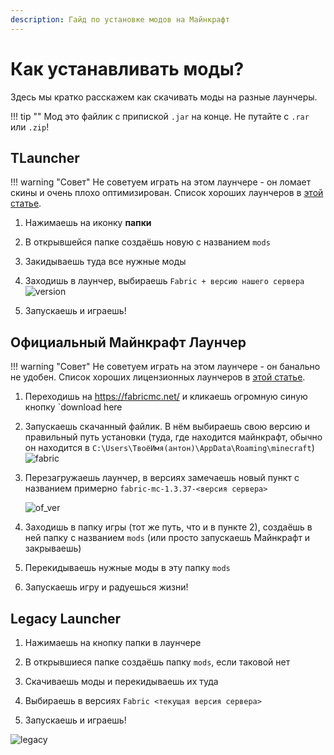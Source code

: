 ```yaml
---
description: Гайд по установке модов на Майнкрафт
---
```


# Как устанавливать моды?

Здесь мы кратко расскажем как скачивать моды на разные лаунчеры.

!!! tip ""
    Мод это файлик с припиской `.jar` на конце. Не путайте с `.rar` или `.zip`!

## **TLauncher**

!!! warning "Совет"
    Не советуем играть на этом лаунчере - он ломает скины и очень плохо оптимизирован. Список хороших лаунчеров в [этой статье](launcher.md).

1. Нажимаешь на иконку **папки**

2. В открывшейся папке создаёшь новую с названием `mods`

3. Закидываешь туда все нужные моды

4. Заходишь в лаунчер, выбираешь `Fabric + версию нашего сервера` ![version](../../assets/guides/mods/tlauncher_version.jpg)

5. Запускаешь и играешь!

## **Официальный Майнкрафт Лаунчер**

!!! warning "Совет"
    Не советуем играть на этом лаунчере - он банально не удобен. Список хороших лицензионных лаунчеров в [этой статье](../other/launcher.md#если-у-тебя---лицензия).

1. Переходишь на <https://fabricmc.net/> и кликаешь огромную синую кнопку `download here

2. Запускаешь скачанный файлик. В нём выбираешь свою версию и правильный путь установки (туда, где находится майнкрафт, обычно он находится в `C:\Users\ТвоёИмя(антон)\AppData\Roaming\minecraft`) ![fabric](../../assets/guides/mods/fabric_installer.png)

3. Перезагружаешь лаунчер, в версиях замечаешь новый пункт с названием примерно `fabric-mc-1.3.37-<версия сервера>`

    ![of_ver](../../assets/guides/mods/of_launcher_version.jpg)

4. Заходишь в папку игры (тот же путь, что и в пункте 2), создаёшь в ней папку с названием `mods` (или просто запускаешь Майнкрафт и закрываешь)

5. Перекидываешь нужные моды в эту папку `mods`

6. Запускаешь игру и радуешься жизни!

## **Legacy Launcher**

1. Нажимаешь на кнопку папки в лаунчере

2. В открывшиеся папке создаёшь папку `mods`, если таковой нет

3. Скачиваешь моды и перекидываешь их туда 

4. Выбираешь в версиях `Fabric <текущая версия сервера>`

5. Запускаешь и играешь!

![legacy](../../assets/guides/mods/legacy_launcher.png)



